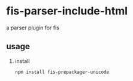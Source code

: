 # fis-parser-include-html

a parser plugin for fis

## usage

1. install

    ```bash
    npm install fis-prepackager-unicode
    ```